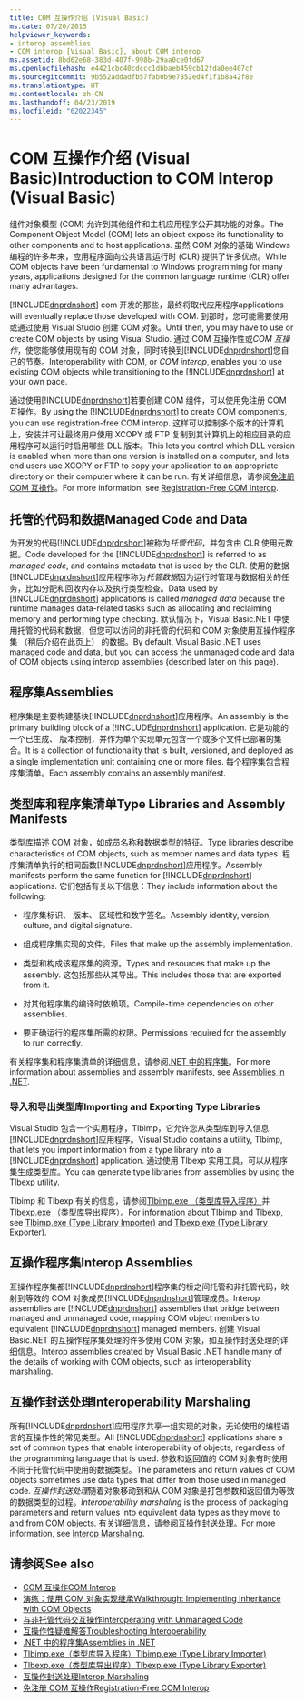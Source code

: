 ```yaml
---
title: COM 互操作介绍 (Visual Basic)
ms.date: 07/20/2015
helpviewer_keywords:
- interop assemblies
- COM interop [Visual Basic], about COM interop
ms.assetid: 8bd62e68-383d-407f-998b-29aa0ce0fd67
ms.openlocfilehash: e4421cbc40cdccc1dbbaeb459cb12fda0ee407cf
ms.sourcegitcommit: 9b552addadfb57fab0b9e7852ed4f1f1b8a42f8e
ms.translationtype: HT
ms.contentlocale: zh-CN
ms.lasthandoff: 04/23/2019
ms.locfileid: "62022345"
---
```

# <a name="introduction-to-com-interop-visual-basic"></a><span data-ttu-id="3c105-102">COM 互操作介绍 (Visual Basic)</span><span class="sxs-lookup"><span data-stu-id="3c105-102">Introduction to COM Interop (Visual Basic)</span></span>
<span data-ttu-id="3c105-103">组件对象模型 (COM) 允许到其他组件和主机应用程序公开其功能的对象。</span><span class="sxs-lookup"><span data-stu-id="3c105-103">The Component Object Model (COM) lets an object expose its functionality to other components and to host applications.</span></span> <span data-ttu-id="3c105-104">虽然 COM 对象的基础 Windows 编程的许多年来，应用程序面向公共语言运行时 (CLR) 提供了许多优点。</span><span class="sxs-lookup"><span data-stu-id="3c105-104">While COM objects have been fundamental to Windows programming for many years, applications designed for the common language runtime (CLR) offer many advantages.</span></span>  
  
 [!INCLUDE[dnprdnshort](~/includes/dnprdnshort-md.md)] <span data-ttu-id="3c105-105">com 开发的那些，最终将取代应用程序</span><span class="sxs-lookup"><span data-stu-id="3c105-105">applications will eventually replace those developed with COM.</span></span> <span data-ttu-id="3c105-106">到那时，您可能需要使用或通过使用 Visual Studio 创建 COM 对象。</span><span class="sxs-lookup"><span data-stu-id="3c105-106">Until then, you may have to use or create COM objects by using Visual Studio.</span></span> <span data-ttu-id="3c105-107">通过 COM 互操作性或*COM 互操作*，使您能够使用现有的 COM 对象，同时转换到[!INCLUDE[dnprdnshort](~/includes/dnprdnshort-md.md)]您自己的节奏。</span><span class="sxs-lookup"><span data-stu-id="3c105-107">Interoperability with COM, or *COM interop*, enables you to use existing COM objects while transitioning to the [!INCLUDE[dnprdnshort](~/includes/dnprdnshort-md.md)] at your own pace.</span></span>  
  
 <span data-ttu-id="3c105-108">通过使用[!INCLUDE[dnprdnshort](~/includes/dnprdnshort-md.md)]若要创建 COM 组件，可以使用免注册 COM 互操作。</span><span class="sxs-lookup"><span data-stu-id="3c105-108">By using the [!INCLUDE[dnprdnshort](~/includes/dnprdnshort-md.md)] to create COM components, you can use registration-free COM interop.</span></span> <span data-ttu-id="3c105-109">这样可以控制多个版本的计算机上，安装并可让最终用户使用 XCOPY 或 FTP 复制到其计算机上的相应目录的应用程序可以运行时启用哪些 DLL 版本。</span><span class="sxs-lookup"><span data-stu-id="3c105-109">This lets you control which DLL version is enabled when more than one version is installed on a computer, and lets end users use XCOPY or FTP to copy your application to an appropriate directory on their computer where it can be run.</span></span> <span data-ttu-id="3c105-110">有关详细信息，请参阅[免注册 COM 互操作](../../../framework/interop/registration-free-com-interop.md)。</span><span class="sxs-lookup"><span data-stu-id="3c105-110">For more information, see [Registration-Free COM Interop](../../../framework/interop/registration-free-com-interop.md).</span></span>  
  
## <a name="managed-code-and-data"></a><span data-ttu-id="3c105-111">托管的代码和数据</span><span class="sxs-lookup"><span data-stu-id="3c105-111">Managed Code and Data</span></span>  
 <span data-ttu-id="3c105-112">为开发的代码[!INCLUDE[dnprdnshort](~/includes/dnprdnshort-md.md)]被称为*托管代码*，并包含由 CLR 使用元数据。</span><span class="sxs-lookup"><span data-stu-id="3c105-112">Code developed for the [!INCLUDE[dnprdnshort](~/includes/dnprdnshort-md.md)] is referred to as *managed code*, and contains metadata that is used by the CLR.</span></span> <span data-ttu-id="3c105-113">使用的数据[!INCLUDE[dnprdnshort](~/includes/dnprdnshort-md.md)]应用程序称为*托管数据*因为运行时管理与数据相关的任务，比如分配和回收内存以及执行类型检查。</span><span class="sxs-lookup"><span data-stu-id="3c105-113">Data used by [!INCLUDE[dnprdnshort](~/includes/dnprdnshort-md.md)] applications is called *managed data* because the runtime manages data-related tasks such as allocating and reclaiming memory and performing type checking.</span></span> <span data-ttu-id="3c105-114">默认情况下，Visual Basic.NET 中使用托管的代码和数据，但您可以访问的非托管的代码和 COM 对象使用互操作程序集 （稍后介绍在此页上） 的数据。</span><span class="sxs-lookup"><span data-stu-id="3c105-114">By default, Visual Basic .NET uses managed code and data, but you can access the unmanaged code and data of COM objects using interop assemblies (described later on this page).</span></span>  
  
## <a name="assemblies"></a><span data-ttu-id="3c105-115">程序集</span><span class="sxs-lookup"><span data-stu-id="3c105-115">Assemblies</span></span>  
 <span data-ttu-id="3c105-116">程序集是主要构建基块[!INCLUDE[dnprdnshort](~/includes/dnprdnshort-md.md)]应用程序。</span><span class="sxs-lookup"><span data-stu-id="3c105-116">An assembly is the primary building block of a [!INCLUDE[dnprdnshort](~/includes/dnprdnshort-md.md)] application.</span></span> <span data-ttu-id="3c105-117">它是功能的一个已生成、 版本控制，并作为单个实现单元包含一个或多个文件已部署的集合。</span><span class="sxs-lookup"><span data-stu-id="3c105-117">It is a collection of functionality that is built, versioned, and deployed as a single implementation unit containing one or more files.</span></span> <span data-ttu-id="3c105-118">每个程序集包含程序集清单。</span><span class="sxs-lookup"><span data-stu-id="3c105-118">Each assembly contains an assembly manifest.</span></span>  
  
## <a name="type-libraries-and-assembly-manifests"></a><span data-ttu-id="3c105-119">类型库和程序集清单</span><span class="sxs-lookup"><span data-stu-id="3c105-119">Type Libraries and Assembly Manifests</span></span>  
 <span data-ttu-id="3c105-120">类型库描述 COM 对象，如成员名称和数据类型的特征。</span><span class="sxs-lookup"><span data-stu-id="3c105-120">Type libraries describe characteristics of COM objects, such as member names and data types.</span></span> <span data-ttu-id="3c105-121">程序集清单执行的相同函数[!INCLUDE[dnprdnshort](~/includes/dnprdnshort-md.md)]应用程序。</span><span class="sxs-lookup"><span data-stu-id="3c105-121">Assembly manifests perform the same function for [!INCLUDE[dnprdnshort](~/includes/dnprdnshort-md.md)] applications.</span></span> <span data-ttu-id="3c105-122">它们包括有关以下信息：</span><span class="sxs-lookup"><span data-stu-id="3c105-122">They include information about the following:</span></span>  
  
- <span data-ttu-id="3c105-123">程序集标识、 版本、 区域性和数字签名。</span><span class="sxs-lookup"><span data-stu-id="3c105-123">Assembly identity, version, culture, and digital signature.</span></span>  
  
- <span data-ttu-id="3c105-124">组成程序集实现的文件。</span><span class="sxs-lookup"><span data-stu-id="3c105-124">Files that make up the assembly implementation.</span></span>  
  
- <span data-ttu-id="3c105-125">类型和构成该程序集的资源。</span><span class="sxs-lookup"><span data-stu-id="3c105-125">Types and resources that make up the assembly.</span></span> <span data-ttu-id="3c105-126">这包括那些从其导出。</span><span class="sxs-lookup"><span data-stu-id="3c105-126">This includes those that are exported from it.</span></span>  
  
- <span data-ttu-id="3c105-127">对其他程序集的编译时依赖项。</span><span class="sxs-lookup"><span data-stu-id="3c105-127">Compile-time dependencies on other assemblies.</span></span>  
  
- <span data-ttu-id="3c105-128">要正确运行的程序集所需的权限。</span><span class="sxs-lookup"><span data-stu-id="3c105-128">Permissions required for the assembly to run correctly.</span></span>  
  
 <span data-ttu-id="3c105-129">有关程序集和程序集清单的详细信息，请参阅[.NET 中的程序集](../../../standard/assembly/index.md)。</span><span class="sxs-lookup"><span data-stu-id="3c105-129">For more information about assemblies and assembly manifests, see [Assemblies in .NET](../../../standard/assembly/index.md).</span></span>  
  
### <a name="importing-and-exporting-type-libraries"></a><span data-ttu-id="3c105-130">导入和导出类型库</span><span class="sxs-lookup"><span data-stu-id="3c105-130">Importing and Exporting Type Libraries</span></span>  
 <span data-ttu-id="3c105-131">Visual Studio 包含一个实用程序，Tlbimp，它允许您从类型库到导入信息[!INCLUDE[dnprdnshort](~/includes/dnprdnshort-md.md)]应用程序。</span><span class="sxs-lookup"><span data-stu-id="3c105-131">Visual Studio contains a utility, Tlbimp, that lets you import information from a type library into a [!INCLUDE[dnprdnshort](~/includes/dnprdnshort-md.md)] application.</span></span> <span data-ttu-id="3c105-132">通过使用 Tlbexp 实用工具，可以从程序集生成类型库。</span><span class="sxs-lookup"><span data-stu-id="3c105-132">You can generate type libraries from assemblies by using the Tlbexp utility.</span></span>  
  
 <span data-ttu-id="3c105-133">Tlbimp 和 Tlbexp 有关的信息，请参阅[Tlbimp.exe （类型库导入程序）](../../../framework/tools/tlbimp-exe-type-library-importer.md)并[Tlbexp.exe （类型库导出程序）](../../../framework/tools/tlbexp-exe-type-library-exporter.md)。</span><span class="sxs-lookup"><span data-stu-id="3c105-133">For information about Tlbimp and Tlbexp, see [Tlbimp.exe (Type Library Importer)](../../../framework/tools/tlbimp-exe-type-library-importer.md) and [Tlbexp.exe (Type Library Exporter)](../../../framework/tools/tlbexp-exe-type-library-exporter.md).</span></span>  
  
## <a name="interop-assemblies"></a><span data-ttu-id="3c105-134">互操作程序集</span><span class="sxs-lookup"><span data-stu-id="3c105-134">Interop Assemblies</span></span>  
 <span data-ttu-id="3c105-135">互操作程序集都[!INCLUDE[dnprdnshort](~/includes/dnprdnshort-md.md)]程序集的桥之间托管和非托管代码，映射到等效的 COM 对象成员[!INCLUDE[dnprdnshort](~/includes/dnprdnshort-md.md)]管理成员。</span><span class="sxs-lookup"><span data-stu-id="3c105-135">Interop assemblies are [!INCLUDE[dnprdnshort](~/includes/dnprdnshort-md.md)] assemblies that bridge between managed and unmanaged code, mapping COM object members to equivalent [!INCLUDE[dnprdnshort](~/includes/dnprdnshort-md.md)] managed members.</span></span> <span data-ttu-id="3c105-136">创建 Visual Basic.NET 的互操作程序集处理的许多使用 COM 对象，如互操作封送处理的详细信息。</span><span class="sxs-lookup"><span data-stu-id="3c105-136">Interop assemblies created by Visual Basic .NET handle many of the details of working with COM objects, such as interoperability marshaling.</span></span>  
  
## <a name="interoperability-marshaling"></a><span data-ttu-id="3c105-137">互操作封送处理</span><span class="sxs-lookup"><span data-stu-id="3c105-137">Interoperability Marshaling</span></span>  
 <span data-ttu-id="3c105-138">所有[!INCLUDE[dnprdnshort](~/includes/dnprdnshort-md.md)]应用程序共享一组实现的对象，无论使用的编程语言的互操作性的常见类型。</span><span class="sxs-lookup"><span data-stu-id="3c105-138">All [!INCLUDE[dnprdnshort](~/includes/dnprdnshort-md.md)] applications share a set of common types that enable interoperability of objects, regardless of the programming language that is used.</span></span> <span data-ttu-id="3c105-139">参数和返回值的 COM 对象有时使用不同于托管代码中使用的数据类型。</span><span class="sxs-lookup"><span data-stu-id="3c105-139">The parameters and return values of COM objects sometimes use data types that differ from those used in managed code.</span></span> <span data-ttu-id="3c105-140">*互操作封送处理*随着对象移动到和从 COM 对象是打包参数和返回值为等效的数据类型的过程。</span><span class="sxs-lookup"><span data-stu-id="3c105-140">*Interoperability marshaling* is the process of packaging parameters and return values into equivalent data types as they move to and from COM objects.</span></span> <span data-ttu-id="3c105-141">有关详细信息，请参阅[互操作封送处理](../../../framework/interop/interop-marshaling.md)。</span><span class="sxs-lookup"><span data-stu-id="3c105-141">For more information, see [Interop Marshaling](../../../framework/interop/interop-marshaling.md).</span></span>  
  
## <a name="see-also"></a><span data-ttu-id="3c105-142">请参阅</span><span class="sxs-lookup"><span data-stu-id="3c105-142">See also</span></span>

- [<span data-ttu-id="3c105-143">COM 互操作</span><span class="sxs-lookup"><span data-stu-id="3c105-143">COM Interop</span></span>](../../../visual-basic/programming-guide/com-interop/index.md)
- [<span data-ttu-id="3c105-144">演练：使用 COM 对象实现继承</span><span class="sxs-lookup"><span data-stu-id="3c105-144">Walkthrough: Implementing Inheritance with COM Objects</span></span>](../../../visual-basic/programming-guide/com-interop/walkthrough-implementing-inheritance-with-com-objects.md)
- [<span data-ttu-id="3c105-145">与非托管代码交互操作</span><span class="sxs-lookup"><span data-stu-id="3c105-145">Interoperating with Unmanaged Code</span></span>](../../../framework/interop/index.md)
- [<span data-ttu-id="3c105-146">互操作性疑难解答</span><span class="sxs-lookup"><span data-stu-id="3c105-146">Troubleshooting Interoperability</span></span>](../../../visual-basic/programming-guide/com-interop/troubleshooting-interoperability.md)
- [<span data-ttu-id="3c105-147">.NET 中的程序集</span><span class="sxs-lookup"><span data-stu-id="3c105-147">Assemblies in .NET</span></span>](../../../standard/assembly/index.md)
- [<span data-ttu-id="3c105-148">Tlbimp.exe（类型库导入程序）</span><span class="sxs-lookup"><span data-stu-id="3c105-148">Tlbimp.exe (Type Library Importer)</span></span>](../../../framework/tools/tlbimp-exe-type-library-importer.md)
- [<span data-ttu-id="3c105-149">Tlbexp.exe（类型库导出程序）</span><span class="sxs-lookup"><span data-stu-id="3c105-149">Tlbexp.exe (Type Library Exporter)</span></span>](../../../framework/tools/tlbexp-exe-type-library-exporter.md)
- [<span data-ttu-id="3c105-150">互操作封送处理</span><span class="sxs-lookup"><span data-stu-id="3c105-150">Interop Marshaling</span></span>](../../../framework/interop/interop-marshaling.md)
- [<span data-ttu-id="3c105-151">免注册 COM 互操作</span><span class="sxs-lookup"><span data-stu-id="3c105-151">Registration-Free COM Interop</span></span>](../../../framework/interop/registration-free-com-interop.md)
